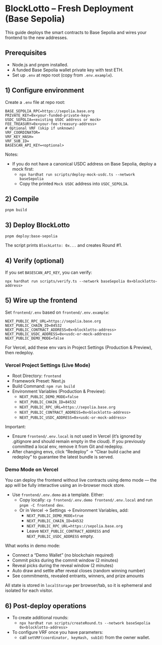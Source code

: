 # BlockLotto – Fresh Deployment (Base Sepolia)

This guide deploys the smart contracts to Base Sepolia and wires your frontend to the new addresses.

## Prerequisites
- Node.js and pnpm installed.
- A funded Base Sepolia wallet private key with test ETH.
- Set up `.env` at repo root (copy from `.env.example`).

## 1) Configure environment
Create a `.env` file at repo root:

```
BASE_SEPOLIA_RPC=https://sepolia.base.org
PRIVATE_KEY=0x<your-funded-private-key>
USDC_SEPOLIA=<existing USDC address or mock>
FEE_TREASURY=0x<your-fee-treasury-address>
# Optional VRF (skip if unknown)
VRF_COORDINATOR=
VRF_KEY_HASH=
VRF_SUB_ID=
BASESCAN_API_KEY=<optional>
```

Notes:
- If you do not have a canonical USDC address on Base Sepolia, deploy a mock first:
  - `npx hardhat run scripts/deploy-mock-usdc.ts --network baseSepolia`
  - Copy the printed `Mock USDC` address into `USDC_SEPOLIA`.

## 2) Compile
```
pnpm build
```

## 3) Deploy BlockLotto
```
pnpm deploy:base-sepolia
```
The script prints `BlockLotto: 0x...` and creates Round #1.

## 4) Verify (optional)
If you set `BASESCAN_API_KEY`, you can verify:
```
npx hardhat run scripts/verify.ts --network baseSepolia 0x<blocklotto-address>
```

## 5) Wire up the frontend
Set `frontend/.env` based on `frontend/.env.example`:
```
NEXT_PUBLIC_RPC_URL=https://sepolia.base.org
NEXT_PUBLIC_CHAIN_ID=84532
NEXT_PUBLIC_CONTRACT_ADDRESS=0x<blocklotto-address>
NEXT_PUBLIC_USDC_ADDRESS=0x<usdc-or-mock-address>
NEXT_PUBLIC_DEMO_MODE=false
```

For Vercel, add these env vars in Project Settings (Production & Preview), then redeploy.

### Vercel Project Settings (Live Mode)
- Root Directory: `frontend`
- Framework Preset: Next.js
- Build Command: `npm run build`
- Environment Variables (Production & Preview):
  - `NEXT_PUBLIC_DEMO_MODE=false`
  - `NEXT_PUBLIC_CHAIN_ID=84532`
  - `NEXT_PUBLIC_RPC_URL=https://sepolia.base.org`
  - `NEXT_PUBLIC_CONTRACT_ADDRESS=0x<blocklotto-address>`
  - `NEXT_PUBLIC_USDC_ADDRESS=0x<usdc-or-mock-address>`

Important:
- Ensure `frontend/.env.local` is not used in Vercel (it’s ignored by .gitignore and should remain empty in the cloud). If you previously committed a local env, remove it from Git and redeploy.
- After changing envs, click “Redeploy” → “Clear build cache and redeploy” to guarantee the latest bundle is served.

### Demo Mode on Vercel

You can deploy the frontend without live contracts using demo mode — the app will be fully interactive using an in-browser mock store.

- Use `frontend/.env.demo` as a template. Either:
  - Copy locally: `cp frontend/.env.demo frontend/.env.local` and run `pnpm -C frontend dev`.
  - Or in Vercel → Settings → Environment Variables, add:
    - `NEXT_PUBLIC_DEMO_MODE=true`
    - `NEXT_PUBLIC_CHAIN_ID=84532`
    - `NEXT_PUBLIC_RPC_URL=https://sepolia.base.org`
    - Leave `NEXT_PUBLIC_CONTRACT_ADDRESS` and `NEXT_PUBLIC_USDC_ADDRESS` empty.

What works in demo mode:
- Connect a “Demo Wallet” (no blockchain required)
- Commit picks during the commit window (2 minutes)
- Reveal picks during the reveal window (2 minutes)
- Auto draw and settle after reveal closes (random winning number)
- See commitments, revealed entrants, winners, and prize amounts

All state is stored in `localStorage` per browser/tab, so it is ephemeral and isolated for each visitor.

## 6) Post-deploy operations
- To create additional rounds:
  - `npx hardhat run scripts/createRound.ts --network baseSepolia 0x<blocklotto-address>`
- To configure VRF once you have parameters:
  - call `setVRF(coordinator, keyHash, subId)` from the owner wallet.